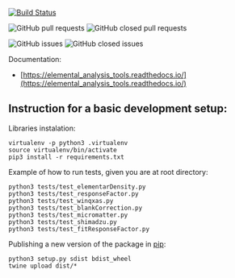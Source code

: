[![Build Status](https://travis-ci.org/elemental-analysis-group/elemental_analysis_tools.svg?branch=master)](https://travis-ci.org/elemental-analysis-group/elemental_analysis_tools)

![GitHub pull requests](https://img.shields.io/github/issues-pr-raw/elemental-analysis-group/elemental_analysis_tools.svg) 
![GitHub closed pull requests](https://img.shields.io/github/issues-pr-closed-raw/elemental-analysis-group/elemental_analysis_tools.svg)

![GitHub issues](https://img.shields.io/github/issues/elemental-analysis-group/elemental_analysis_tools.svg) 
![GitHub closed issues](https://img.shields.io/github/issues-closed/elemental-analysis-group/elemental_analysis_tools.svg)

Documentation:

  - [https://elemental_analysis_tools.readthedocs.io/](https://elemental_analysis_tools.readthedocs.io/)

## Instruction for a basic development setup:

Libraries instalation:

    virtualenv -p python3 .virtualenv
    source virtualenv/bin/activate
    pip3 install -r requirements.txt

Example of how to run tests, given you are at root directory:

    python3 tests/test_elementarDensity.py
    python3 tests/test_responseFactor.py
    python3 tests/test_winqxas.py
    python3 tests/test_blankCorrection.py
    python3 tests/test_micromatter.py
    python3 tests/test_shimadzu.py
    python3 tests/test_fitResponseFactor.py
    
Publishing a new version of the package in [pip](https://pypi.org/project/elemental-analysis-tools/):

    python3 setup.py sdist bdist_wheel
    twine upload dist/*
